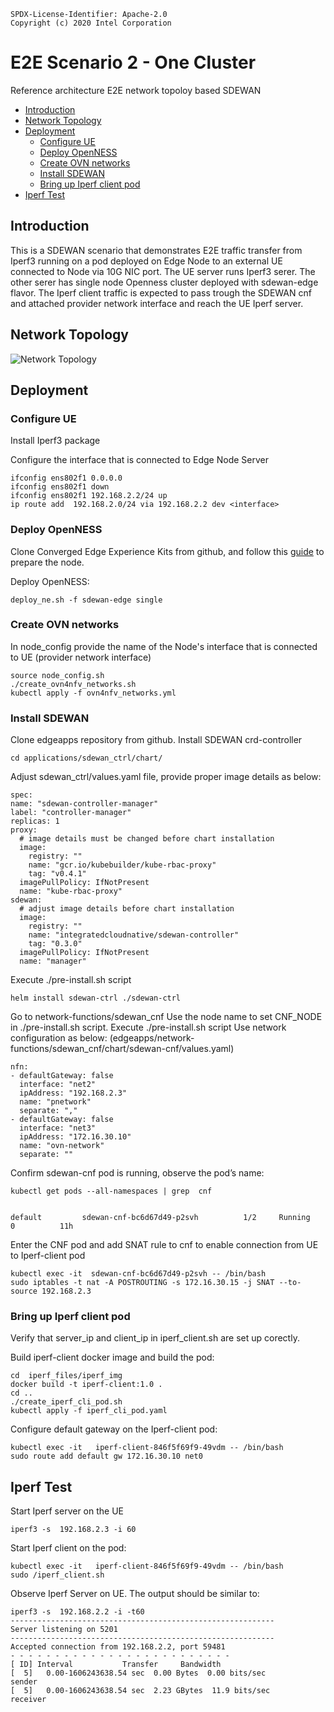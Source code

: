 ```text
SPDX-License-Identifier: Apache-2.0
Copyright (c) 2020 Intel Corporation
```

<!-- omit in toc -->
# E2E Scenario 2 - One Cluster
Reference architecture E2E network topoloy based SDEWAN

- [Introduction](#introduction)
- [Network Topology](#network-topology)
- [Deployment](#deployment)
  - [Configure UE](#configure-ue)
  - [Deploy OpenNESS](#deploy-openness)
  - [Create OVN networks](#create-ovn-networks)
  - [Install SDEWAN](#install-sdewan)
  - [Bring up Iperf client pod](#bring-up-iperf-client-pod)
- [Iperf Test](#iperf-test)

## Introduction

This is a SDEWAN scenario that demonstrates E2E traffic transfer from Iperf3 running on  a pod deployed on Edge Node to an external UE connected to Node via 10G NIC port. The UE server runs Iperf3 serer. The other serer has single node Openness cluster deployed with sdewan-edge flavor. The Iperf client traffic is expected to pass trough the SDEWAN cnf and attached provider network interface and reach the UE Iperf server.

## Network Topology

![Network Topology](e2e_network_topology2.png)

## Deployment

### Configure UE

Install Iperf3 package

Configure the interface that is connected to Edge Node Server

  ```
  ifconfig ens802f1 0.0.0.0
  ifconfig ens802f1 down
  ifconfig ens802f1 192.168.2.2/24 up
  ip route add  192.168.2.0/24 via 192.168.2.2 dev <interface>
  ```

### Deploy OpenNESS

Clone Converged Edge Experience Kits from github, and follow this [guide](https://github.com/smart-edge-open/specs/blob/master/doc/getting-started/openness-cluster-setup.md) to prepare the node.


Deploy OpenNESS:

  ```
  deploy_ne.sh -f sdewan-edge single
  ```

### Create OVN networks

In node_config provide the name of the Node's interface that is connected to UE (provider network interface)

  ```
  source node_config.sh
  ./create_ovn4nfv_networks.sh
  kubectl apply -f ovn4nfv_networks.yml

  ```
### Install SDEWAN

Clone edgeapps repository from github.
Install SDEWAN crd-controller


  ```
  cd applications/sdewan_ctrl/chart/
  ```
Adjust sdewan_ctrl/values.yaml file, provide proper image details as below:

  ```
  spec:
  name: "sdewan-controller-manager"
  label: "controller-manager"
  replicas: 1
  proxy:
    # image details must be changed before chart installation
    image:
      registry: ""
      name: "gcr.io/kubebuilder/kube-rbac-proxy"
      tag: "v0.4.1"
    imagePullPolicy: IfNotPresent
    name: "kube-rbac-proxy"
  sdewan:
    # adjust image details before chart installation
    image:
      registry: ""
      name: "integratedcloudnative/sdewan-controller"
      tag: "0.3.0"
    imagePullPolicy: IfNotPresent
    name: "manager"

  ```
Execute ./pre-install.sh script

  ```
  helm install sdewan-ctrl ./sdewan-ctrl

  ```

Go to network-functions/sdewan_cnf
Use the node name to set CNF_NODE in ./pre-install.sh script.
Execute ./pre-install.sh script
Use network configuration as below: (edgeapps/network-functions/sdewan_cnf/chart/sdewan-cnf/values.yaml)

  ```
  nfn:
  - defaultGateway: false
    interface: "net2"
    ipAddress: "192.168.2.3"
    name: "pnetwork"
    separate: ","
  - defaultGateway: false
    interface: "net3"
    ipAddress: "172.16.30.10"
    name: "ovn-network"
    separate: ""
  ```


Confirm sdewan-cnf pod is running, observe the pod’s name:

  ```
  kubectl get pods --all-namespaces | grep  cnf


  default         sdewan-cnf-bc6d67d49-p2svh          1/2     Running    0          11h

  ```

Enter the CNF pod and add SNAT rule to cnf to enable connection from UE to Iperf-client pod

  ```
  kubectl exec -it  sdewan-cnf-bc6d67d49-p2svh -- /bin/bash
  sudo iptables -t nat -A POSTROUTING -s 172.16.30.15 -j SNAT --to-source 192.168.2.3
  ```

### Bring up Iperf client pod

Verify that server_ip and client_ip in iperf_client.sh are set up corectly.

Build iperf-client docker image and build the pod:

  ```
  cd  iperf_files/iperf_img
  docker build -t iperf-client:1.0 .
  cd ..
  ./create_iperf_cli_pod.sh
  kubectl apply -f iperf_cli_pod.yaml
  ```

Configure default gateway on the Iperf-client pod:

  ```
  kubectl exec -it   iperf-client-846f5f69f9-49vdm -- /bin/bash
  sudo route add default gw 172.16.30.10 net0
  ```
## Iperf Test

Start Iperf server on the UE

  ```
  iperf3 -s  192.168.2.3 -i 60
  ```
Start Iperf client on the pod:

  ```
  kubectl exec -it   iperf-client-846f5f69f9-49vdm -- /bin/bash
  sudo /iperf_client.sh
  ```

Observe Iperf Server on UE. The output should be similar to:

  ```
  iperf3 -s  192.168.2.2 -i -t60
  -----------------------------------------------------------
  Server listening on 5201
  -----------------------------------------------------------
  Accepted connection from 192.168.2.2, port 59481
  - - - - - - - - - - - - - - - - - - - - - - - - -
  [ ID] Interval           Transfer     Bandwidth
  [  5]   0.00-1606243638.54 sec  0.00 Bytes  0.00 bits/sec                  sender
  [  5]   0.00-1606243638.54 sec  2.23 GBytes  11.9 bits/sec                  receiver
  ```
